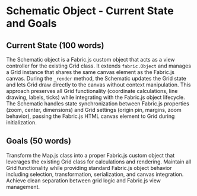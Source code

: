 # Schematic Object - Current State and Goals

## Current State (100 words)

The Schematic object is a Fabric.js custom object that acts as a view controller for the existing Grid class. It extends `fabric.Object` and manages a Grid instance that shares the same canvas element as the Fabric.js canvas. During the `_render` method, the Schematic updates the Grid state and lets Grid draw directly to the canvas without context manipulation. This approach preserves all Grid functionality (coordinate calculations, line drawing, labels, ticks) while integrating with the Fabric.js object lifecycle. The Schematic handles state synchronization between Fabric.js properties (zoom, center, dimensions) and Grid settings (origin pin, margins, zoom behavior), passing the Fabric.js HTML canvas element to Grid during initialization.

## Goals (50 words)

Transform the Map.js class into a proper Fabric.js custom object that leverages the existing Grid class for calculations and rendering. Maintain all Grid functionality while providing standard Fabric.js object behavior including selection, transformation, serialization, and canvas integration. Achieve clean separation between grid logic and Fabric.js view management.
